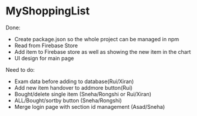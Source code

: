 # MyShoppingList

Done:

- Create package.json so the whole project can be managed in npm
- Read from Firebase Store
- Add item to Firebase store as well as showing the new item in the chart
- UI design for main page


Need to do:

- Exam data before adding to database(Rui/Xiran)
- Add new item handover to addmore button(Rui)
- Bought/delete single item (Sneha/Rongshi or Rui/Xiran)
- ALL/Bought/sortby button (Sneha/Rongshi)
- Merge login page with section id management (Asad/Sneha)